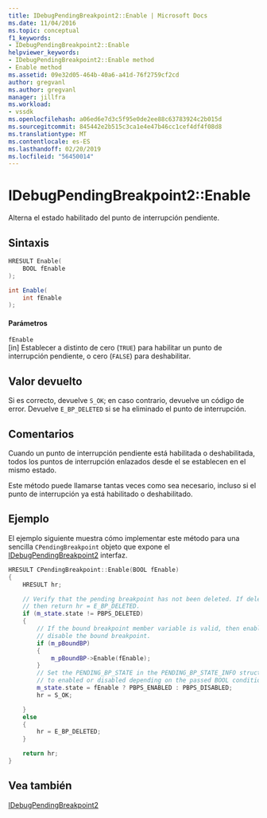 ```yaml
---
title: IDebugPendingBreakpoint2::Enable | Microsoft Docs
ms.date: 11/04/2016
ms.topic: conceptual
f1_keywords:
- IDebugPendingBreakpoint2::Enable
helpviewer_keywords:
- IDebugPendingBreakpoint2::Enable method
- Enable method
ms.assetid: 09e32d05-464b-40a6-a41d-76f2759cf2cd
author: gregvanl
ms.author: gregvanl
manager: jillfra
ms.workload:
- vssdk
ms.openlocfilehash: a06ed6e7d3c5f95e0de2ee88c63783924c2b015d
ms.sourcegitcommit: 845442e2b515c3ca1e4e47b46cc1cef4df4f08d8
ms.translationtype: MT
ms.contentlocale: es-ES
ms.lasthandoff: 02/20/2019
ms.locfileid: "56450014"
---
```

# <a name="idebugpendingbreakpoint2enable"></a>IDebugPendingBreakpoint2::Enable
Alterna el estado habilitado del punto de interrupción pendiente.

## <a name="syntax"></a>Sintaxis

```cpp
HRESULT Enable(
    BOOL fEnable
);
```

```csharp
int Enable(
    int fEnable
);
```

#### <a name="parameters"></a>Parámetros
`fEnable`  
[in] Establecer a distinto de cero (`TRUE`) para habilitar un punto de interrupción pendiente, o cero (`FALSE`) para deshabilitar.

## <a name="return-value"></a>Valor devuelto
Si es correcto, devuelve `S_OK`; en caso contrario, devuelve un código de error. Devuelve `E_BP_DELETED` si se ha eliminado el punto de interrupción.

## <a name="remarks"></a>Comentarios
Cuando un punto de interrupción pendiente está habilitada o deshabilitada, todos los puntos de interrupción enlazados desde el se establecen en el mismo estado.

Este método puede llamarse tantas veces como sea necesario, incluso si el punto de interrupción ya está habilitado o deshabilitado.

## <a name="example"></a>Ejemplo
El ejemplo siguiente muestra cómo implementar este método para una sencilla `CPendingBreakpoint` objeto que expone el [IDebugPendingBreakpoint2](../../../extensibility/debugger/reference/idebugpendingbreakpoint2.md) interfaz.

```cpp
HRESULT CPendingBreakpoint::Enable(BOOL fEnable)
{
    HRESULT hr;

    // Verify that the pending breakpoint has not been deleted. If deleted,
    // then return hr = E_BP_DELETED.
    if (m_state.state != PBPS_DELETED)
    {
        // If the bound breakpoint member variable is valid, then enable or
        // disable the bound breakpoint.
        if (m_pBoundBP)
        {
            m_pBoundBP->Enable(fEnable);
        }
        // Set the PENDING_BP_STATE in the PENDING_BP_STATE_INFO structure
        // to enabled or disabled depending on the passed BOOL condition.
        m_state.state = fEnable ? PBPS_ENABLED : PBPS_DISABLED;
        hr = S_OK;

    }
    else
    {
        hr = E_BP_DELETED;
    }

    return hr;
}
```

## <a name="see-also"></a>Vea también
[IDebugPendingBreakpoint2](../../../extensibility/debugger/reference/idebugpendingbreakpoint2.md)
